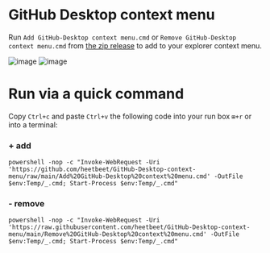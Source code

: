 # GitHub Desktop context menu
Run `Add GitHub-Desktop context menu.cmd` or `Remove GitHub-Desktop context menu.cmd` from [the zip release](https://github.com/heetbeet/GitHub-Desktop-context-menu/archive/refs/heads/main.zip) to add to your explorer context menu.

![image](https://user-images.githubusercontent.com/4103775/128999333-b1b887a2-4a1e-4468-8d3e-0d4441e67a18.png)
![image](https://user-images.githubusercontent.com/4103775/128999588-b78f420a-bf4b-4ef4-aef6-ade081890c0f.png)

# Run via a quick command

Copy `Ctrl+c` and paste `Ctrl+v` the following code into your run box `⊞+r` or into a terminal:

### + add

    powershell -nop -c "Invoke-WebRequest -Uri 'https://github.com/heetbeet/GitHub-Desktop-context-menu/raw/main/Add%20GitHub-Desktop%20context%20menu.cmd' -OutFile $env:Temp/_.cmd; Start-Process $env:Temp/_.cmd"

### - remove

    powershell -nop -c "Invoke-WebRequest -Uri 'https://raw.githubusercontent.com/heetbeet/GitHub-Desktop-context-menu/main/Remove%20GitHub-Desktop%20context%20menu.cmd' -OutFile $env:Temp/_.cmd; Start-Process $env:Temp/_.cmd"
